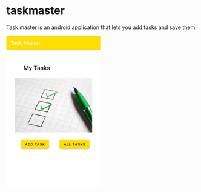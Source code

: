 # taskmaster

Task master is an android application that lets you add tasks and save them


<img src="screenshot/Screenshot_1.jpg" width ="250px" height="400px">